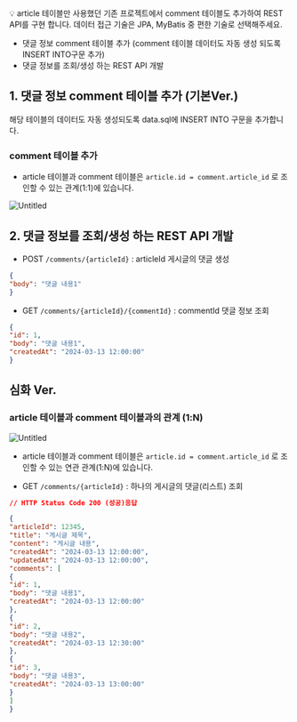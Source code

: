 
<aside>
💡 article 테이블만 사용했던 기존 프로젝트에서 comment 테이블도 추가하여 REST API를 구현 합니다.
데이터 접근 기술은 JPA, MyBatis 중 편한 기술로 선택해주세요.

- 댓글 정보 comment 테이블 추가 (comment 테이블 데이터도 자동 생성 되도록 INSERT INTO구문 추가)
- 댓글 정보를 조회/생성 하는 REST API 개발

</aside>

## 1. 댓글 정보 comment 테이블 추가 (기본Ver.)

해당 테이블의 데이터도 자동 생성되도록 data.sql에 INSERT INTO 구문을 추가합니다.

### comment 테이블 추가

- article 테이블과 comment 테이블은 `article.id = comment.article_id` 로 조인할 수 있는 관계(1:1)에 있습니다.

![Untitled](https://prod-files-secure.s3.us-west-2.amazonaws.com/e8f11927-b70c-4524-9227-a3efac08e7aa/7093cb4c-4da4-481d-b546-8b5c0bfe4b21/Untitled.png)

## 2. 댓글 정보를 조회/생성 하는 REST API 개발

- POST `/comments/{articleId}` : articleId 게시글의 댓글 생성

```json
{
"body": "댓글 내용1"
}
```

- GET `/comments/{articleId}/{commentId}` :  commentId 댓글 정보 조회

```json
{
"id": 1,
"body": "댓글 내용1",
"createdAt": "2024-03-13 12:00:00"
}
```

## 심화 Ver.

### article 테이블과 comment 테이블과의 관계 (1:N)

![Untitled](https://prod-files-secure.s3.us-west-2.amazonaws.com/e8f11927-b70c-4524-9227-a3efac08e7aa/25e9a322-638c-4743-ae1a-851d0195ee13/Untitled.png)

- article 테이블과 comment 테이블은 `article.id = comment.article_id` 로 조인할 수 있는 연관 관계(1:N)에 있습니다.

- GET `/comments/{articleId}` : 하나의 게시글의 댓글(리스트) 조회

```json
// HTTP Status Code 200 (성공)응답

{
"articleId": 12345,
"title": "게시글 제목",
"content": "게시글 내용",
"createdAt": "2024-03-13 12:00:00",
"updatedAt": "2024-03-13 12:00:00",
"comments": [
{
"id": 1,
"body": "댓글 내용1",
"createdAt": "2024-03-13 12:00:00"
},
{
"id": 2,
"body": "댓글 내용2",
"createdAt": "2024-03-13 12:30:00"
},
{
"id": 3,
"body": "댓글 내용3",
"createdAt": "2024-03-13 13:00:00"
}
]
}
```